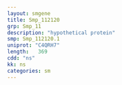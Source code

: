 ```yaml
---
layout: smgene
title: Smp_112120
grp: Smp_11
description: "hypothetical protein"
smp: Smp_112120.1
uniprot: "C4QRH7"
length:   369
cdd: "ns"
kk: ns
categories: sm
---
```

